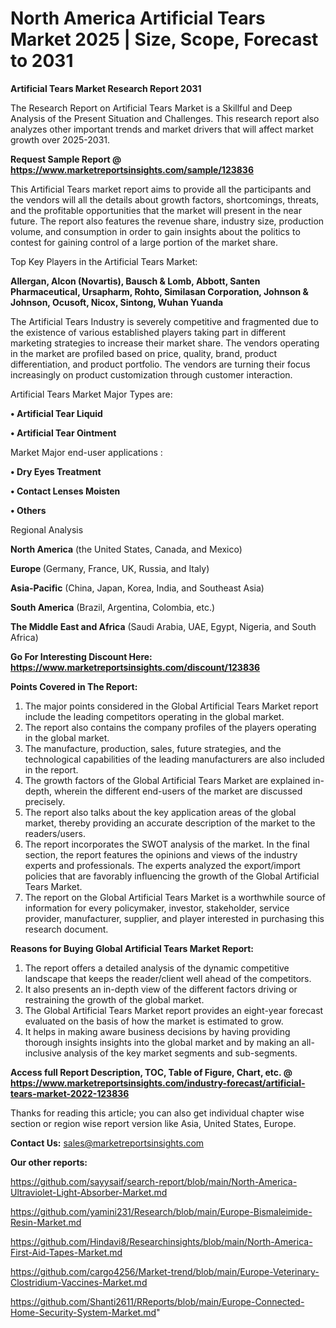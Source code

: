 # North America Artificial Tears Market 2025 | Size, Scope, Forecast to 2031

<strong>Artificial Tears Market Research Report 2031</strong>

The Research Report on Artificial Tears Market is a Skillful and Deep Analysis of the Present Situation and Challenges. This research report also analyzes other important trends and market drivers that will affect market growth over 2025-2031.

<strong>Request Sample Report @ <a href=https://www.marketreportsinsights.com/sample/123836>https://www.marketreportsinsights.com/sample/123836</a></strong>

This Artificial Tears market report aims to provide all the participants and the vendors will all the details about growth factors, shortcomings, threats, and the profitable opportunities that the market will present in the near future. The report also features the revenue share, industry size, production volume, and consumption in order to gain insights about the politics to contest for gaining control of a large portion of the market share.

Top Key Players in the Artificial Tears Market:

<strong>Allergan, Alcon (Novartis), Bausch & Lomb, Abbott, Santen Pharmaceutical, Ursapharm, Rohto, Similasan Corporation, Johnson & Johnson, Ocusoft, Nicox, Sintong, Wuhan Yuanda</strong>

The Artificial Tears Industry is severely competitive and fragmented due to the existence of various established players taking part in different marketing strategies to increase their market share. The vendors operating in the market are profiled based on price, quality, brand, product differentiation, and product portfolio. The vendors are turning their focus increasingly on product customization through customer interaction.

Artificial Tears Market Major Types are:

<strong>• Artificial Tear Liquid

• Artificial Tear Ointment</strong>

Market Major end-user applications :

<strong>• Dry Eyes Treatment

• Contact Lenses Moisten

• Others</strong>

Regional Analysis

</u><strong><b>North America</b></strong> (the United States, Canada, and Mexico)

<strong><b>Europe </b></strong>(Germany, France, UK, Russia, and Italy)

<strong><b>Asia-Pacific</b></strong> (China, Japan, Korea, India, and Southeast Asia)

<strong><b>South America</b></strong> (Brazil, Argentina, Colombia, etc.)

<strong><b>The Middle East and Africa</b></strong> (Saudi Arabia, UAE, Egypt, Nigeria, and South Africa)

<strong>Go For Interesting Discount Here: <a href=https://www.marketreportsinsights.com/discount/123836>https://www.marketreportsinsights.com/discount/123836</a></strong>

<strong>Points Covered in The Report:</strong>
<ol>
  <li>The major points considered in the Global Artificial Tears Market report include the leading competitors operating in the global market.</li>
  <li>The report also contains the company profiles of the players operating in the global market.</li>
  <li>The manufacture, production, sales, future strategies, and the technological capabilities of the leading manufacturers are also included in the report.</li>
  <li>The growth factors of the Global Artificial Tears Market are explained in-depth, wherein the different end-users of the market are discussed precisely.</li>
  <li>The report also talks about the key application areas of the global market, thereby providing an accurate description of the market to the readers/users.</li>
  <li>The report incorporates the SWOT analysis of the market. In the final section, the report features the opinions and views of the industry experts and professionals. The experts analyzed the export/import policies that are favorably influencing the growth of the Global Artificial Tears Market.</li>
  <li>The report on the Global Artificial Tears Market is a worthwhile source of information for every policymaker, investor, stakeholder, service provider, manufacturer, supplier, and player interested in purchasing this research document.</li>
</ol>
<strong>Reasons for Buying Global Artificial Tears Market Report:</strong>

<ol>
  <li>The report offers a detailed analysis of the dynamic competitive landscape that keeps the reader/client well ahead of the competitors.</li>
  <li>It also presents an in-depth view of the different factors driving or restraining the growth of the global market.</li>
  <li>The Global Artificial Tears Market report provides an eight-year forecast evaluated on the basis of how the market is estimated to grow.</li>
  <li>It helps in making aware business decisions by having providing thorough insights insights into the global market and by making an all-inclusive analysis of the key market segments and sub-segments.</li>
</ol>
<strong>Access full Report Description, TOC, Table of Figure, Chart, etc. @ <a href=https://www.marketreportsinsights.com/industry-forecast/artificial-tears-market-2022-123836>https://www.marketreportsinsights.com/industry-forecast/artificial-tears-market-2022-123836</a></strong>


Thanks for reading this article; you can also get individual chapter wise section or region wise report version like Asia, United States, Europe.

<strong>Contact Us:</strong>
sales@marketreportsinsights.com

<strong>Our other reports:</strong>

<a href=https://github.com/sayysaif/search-report/blob/main/North-America-Ultraviolet-Light-Absorber-Market.md>https://github.com/sayysaif/search-report/blob/main/North-America-Ultraviolet-Light-Absorber-Market.md</a>

<a href=https://github.com/yamini231/Research/blob/main/Europe-Bismaleimide-Resin-Market.md>https://github.com/yamini231/Research/blob/main/Europe-Bismaleimide-Resin-Market.md</a>

<a href=https://github.com/Hindavi8/Researchinsights/blob/main/North-America-First-Aid-Tapes-Market.md>https://github.com/Hindavi8/Researchinsights/blob/main/North-America-First-Aid-Tapes-Market.md</a>

<a href=https://github.com/cargo4256/Market-trend/blob/main/Europe-Veterinary-Clostridium-Vaccines-Market.md>https://github.com/cargo4256/Market-trend/blob/main/Europe-Veterinary-Clostridium-Vaccines-Market.md</a>

<a href=https://github.com/Shanti2611/RReports/blob/main/Europe-Connected-Home-Security-System-Market.md>https://github.com/Shanti2611/RReports/blob/main/Europe-Connected-Home-Security-System-Market.md</a>"
